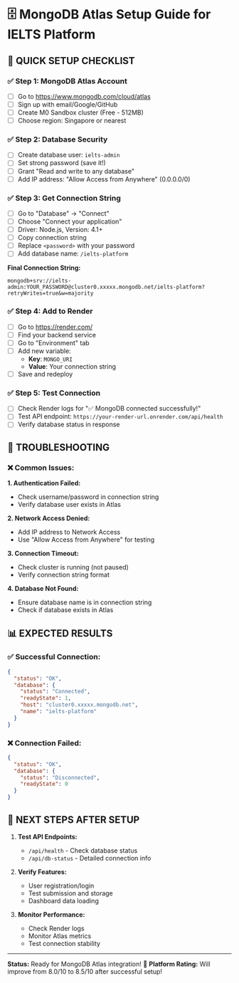# 🗄️ MongoDB Atlas Setup Guide for IELTS Platform

## 🎯 **QUICK SETUP CHECKLIST**

### ✅ **Step 1: MongoDB Atlas Account**

- [ ] Go to https://www.mongodb.com/cloud/atlas
- [ ] Sign up with email/Google/GitHub
- [ ] Create M0 Sandbox cluster (Free - 512MB)
- [ ] Choose region: Singapore or nearest

### ✅ **Step 2: Database Security**

- [ ] Create database user: `ielts-admin`
- [ ] Set strong password (save it!)
- [ ] Grant "Read and write to any database"
- [ ] Add IP address: "Allow Access from Anywhere" (0.0.0.0/0)

### ✅ **Step 3: Get Connection String**

- [ ] Go to "Database" → "Connect"
- [ ] Choose "Connect your application"
- [ ] Driver: Node.js, Version: 4.1+
- [ ] Copy connection string
- [ ] Replace `<password>` with your password
- [ ] Add database name: `/ielts-platform`

**Final Connection String:**

```
mongodb+srv://ielts-admin:YOUR_PASSWORD@cluster0.xxxxx.mongodb.net/ielts-platform?retryWrites=true&w=majority
```

### ✅ **Step 4: Add to Render**

- [ ] Go to https://render.com/
- [ ] Find your backend service
- [ ] Go to "Environment" tab
- [ ] Add new variable:
  - **Key**: `MONGO_URI`
  - **Value**: Your connection string
- [ ] Save and redeploy

### ✅ **Step 5: Test Connection**

- [ ] Check Render logs for "✅ MongoDB connected successfully!"
- [ ] Test API endpoint: `https://your-render-url.onrender.com/api/health`
- [ ] Verify database status in response

## 🔧 **TROUBLESHOOTING**

### ❌ **Common Issues:**

**1. Authentication Failed:**

- Check username/password in connection string
- Verify database user exists in Atlas

**2. Network Access Denied:**

- Add IP address to Network Access
- Use "Allow Access from Anywhere" for testing

**3. Connection Timeout:**

- Check cluster is running (not paused)
- Verify connection string format

**4. Database Not Found:**

- Ensure database name is in connection string
- Check if database exists in Atlas

## 📊 **EXPECTED RESULTS**

### ✅ **Successful Connection:**

```json
{
  "status": "OK",
  "database": {
    "status": "Connected",
    "readyState": 1,
    "host": "cluster0.xxxxx.mongodb.net",
    "name": "ielts-platform"
  }
}
```

### ❌ **Connection Failed:**

```json
{
  "status": "OK",
  "database": {
    "status": "Disconnected",
    "readyState": 0
  }
}
```

## 🎯 **NEXT STEPS AFTER SETUP**

1. **Test API Endpoints:**

   - `/api/health` - Check database status
   - `/api/db-status` - Detailed connection info

2. **Verify Features:**

   - User registration/login
   - Test submission and storage
   - Dashboard data loading

3. **Monitor Performance:**
   - Check Render logs
   - Monitor Atlas metrics
   - Test connection stability

---

**Status:** Ready for MongoDB Atlas integration! 🚀
**Platform Rating:** Will improve from 8.0/10 to 8.5/10 after successful setup!
